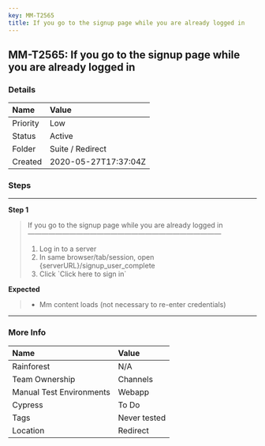 ```yaml
---
key: MM-T2565
title: If you go to the signup page while you are already logged in
---
```


## MM-T2565: If you go to the signup page while you are already logged in

### Details

| Name     | Value                |
| :------- | :------------------- |
| Priority | Low                  |
| Status   | Active               |
| Folder   | Suite / Redirect     |
| Created  | 2020-05-27T17:37:04Z |

### Steps

<hr/>

**Step 1**

> <article>If you go to the signup page while you are already logged in<br>————————————————————————————<ol><li>Log in to a server</li><li>In same browser/tab/session, open {serverURL}/signup_user_complete</li><li>Click `Click here to sign in`</li></ol></article>

**Expected**

> <article><ul><li>Mm content loads (not necessary to re-enter credentials)</li></ul></article>

<hr/>

### More Info

| Name                     | Value        |
| :----------------------- | :----------- |
| Rainforest               | N/A          |
| Team Ownership           | Channels     |
| Manual Test Environments | Webapp       |
| Cypress                  | To Do        |
| Tags                     | Never tested |
| Location                 | Redirect     |
